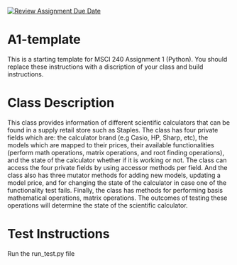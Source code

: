 [![Review Assignment Due Date](https://classroom.github.com/assets/deadline-readme-button-24ddc0f5d75046c5622901739e7c5dd533143b0c8e959d652212380cedb1ea36.svg)](https://classroom.github.com/a/ICwXT4Fx)
# A1-template

This is a starting template for MSCI 240 Assignment 1 (Python). You should replace these instructions with a discription of your class and build instructions.


# Class Description

This class provides information of different scientific calculators that can be found in a supply retail store such as Staples. The class has four private fields which are: the calculator brand (e.g Casio, HP, Sharp, etc), the models which are mapped to their prices, their available functionalities (perform math operations, matrix operations, and root finding operations), and the state of the calculator whether if it is working or not. The class can access the four private fields by using accessor methods per field. And the class also has three mutator methods for adding new models, updating a model price, and for changing the state of the calculator in case one of the functionality test fails. Finally, the class has methods for performing basis mathematical operations, matrix operations. The outcomes of testing these operations will determine the state of the scientific calculator.


# Test Instructions

Run the run_test.py file